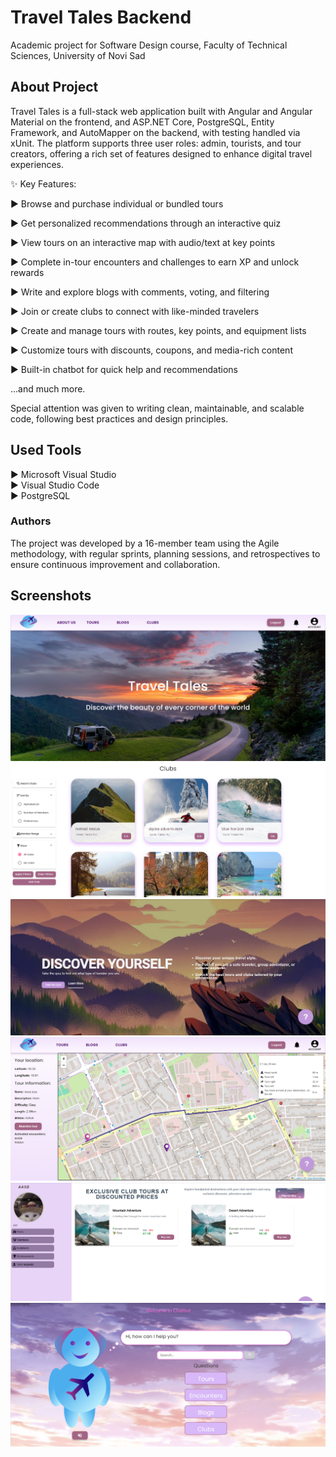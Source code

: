# Travel Tales Backend

Academic project for Software Design course, Faculty of Technical Sciences, University of Novi Sad

## About Project

Travel Tales is a full-stack web application built with Angular and Angular Material on the frontend, and ASP.NET Core, PostgreSQL, Entity Framework, and AutoMapper on the backend, with testing handled via xUnit. The platform supports three user roles: admin, tourists, and tour creators, offering a rich set of features designed to enhance digital travel experiences.

✨ Key Features:

► Browse and purchase individual or bundled tours

► Get personalized recommendations through an interactive quiz

► View tours on an interactive map with audio/text at key points

► Complete in-tour encounters and challenges to earn XP and unlock rewards

► Write and explore blogs with comments, voting, and filtering

► Join or create clubs to connect with like-minded travelers

► Create and manage tours with routes, key points, and equipment lists

► Customize tours with discounts, coupons, and media-rich content

► Built-in chatbot for quick help and recommendations

...and much more.

Special attention was given to writing clean, maintainable, and scalable code, following best practices and design principles.


## Used Tools
► Microsoft Visual Studio<br>
► Visual Studio Code<br>
► PostgreSQL<br>

### Authors
The project was developed by a 16-member team using the Agile methodology, with regular sprints, planning sessions, and retrospectives to ensure continuous improvement and collaboration.


## Screenshots
![Home](Screenshots/home.png)
![Clubs](Screenshots/clubs.png)
![Quiz](Screenshots/quiz.png)
![Map](Screenshots/map.png)
![Clubs2](Screenshots/clubs2.png)
![ChatBot](Screenshots/chatbot2.png)
